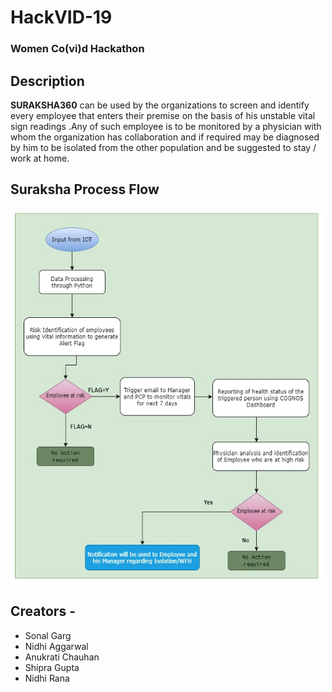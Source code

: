 # HackVID-19
### Women Co(vi)d Hackathon 

## Description

<b>SURAKSHA360</b> can be used by the organizations to screen and identify every employee that enters their premise on the basis of his unstable vital sign readings .Any of such employee is to be monitored by a physician with whom the organization has collaboration and if required may be diagnosed by him to be isolated from the other population and be suggested to stay / work at home.

## Suraksha Process Flow

<img src="Documents/Suraksha360_Flowchart.jpg" alt="Girl in a jacket" width="500" height="600">

## Creators -
* Sonal Garg
* Nidhi Aggarwal
* Anukrati Chauhan
* Shipra Gupta
* Nidhi Rana

